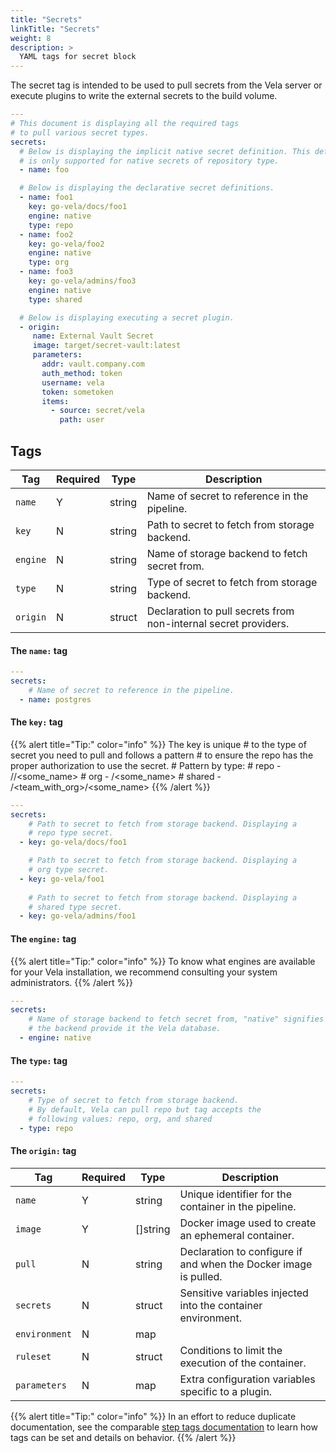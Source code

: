 ```yaml
---
title: "Secrets"
linkTitle: "Secrets"
weight: 8
description: >
  YAML tags for secret block
---
```


The secret tag is intended to be used to pull secrets from the Vela server or execute plugins to write the external secrets to the build volume.

```yaml
---
# This document is displaying all the required tags
# to pull various secret types. 
secrets: 
  # Below is displaying the implicit native secret definition. This definition 
  # is only supported for native secrets of repository type.
  - name: foo

  # Below is displaying the declarative secret definitions.
  - name: foo1
    key: go-vela/docs/foo1
    engine: native
    type: repo
  - name: foo2
    key: go-vela/foo2
    engine: native
    type: org
  - name: foo3
    key: go-vela/admins/foo3
    engine: native
    type: shared

  # Below is displaying executing a secret plugin.
  - origin:
     name: External Vault Secret
     image: target/secret-vault:latest
     parameters:
       addr: vault.company.com
       auth_method: token
       username: vela
       token: sometoken
       items:
         - source: secret/vela
           path: user    
```

## Tags

| Tag     | Required | Type   | Description                                                     |
|---------|----------|--------|-----------------------------------------------------------------|
| `name`  | Y        | string | Name of secret to reference in the pipeline.                    |
| `key`   | N        | string | Path to secret to fetch from storage backend.                   |
| `engine`| N        | string | Name of storage backend to fetch secret from.                   |
| `type`  | N        | string | Type of secret to fetch from storage backend.                   |
| `origin`| N        | struct | Declaration to pull secrets from non-internal secret providers. |

#### The `name:` tag

```yaml
---
secrets: 
    # Name of secret to reference in the pipeline.
  - name: postgres
```

#### The `key:` tag

{{% alert title="Tip:" color="info" %}}
The key is unique
    # to the type of secret you need to pull and follows a pattern
    # to ensure the repo has the proper authorization to use the secret.
    # Pattern by type:
    # repo    - <org>/<repo>/<some_name>
    # org     - <org>/<some_name>
    # shared  - <org>/<team_with_org>/<some_name>
{{% /alert %}}

```yaml
---
secrets: 
    # Path to secret to fetch from storage backend. Displaying a 
    # repo type secret. 
  - key: go-vela/docs/foo1

    # Path to secret to fetch from storage backend. Displaying a 
    # org type secret.
  - key: go-vela/foo1
  
    # Path to secret to fetch from storage backend. Displaying a 
    # shared type secret.
  - key: go-vela/admins/foo1  
```

#### The `engine:` tag

{{% alert title="Tip:" color="info" %}}
To know what engines are available for your Vela installation, we recommend consulting your system administrators.
{{% /alert %}}

```yaml
---
secrets: 
    # Name of storage backend to fetch secret from, "native" signifies
    # the backend provide it the Vela database. 
  - engine: native
```

#### The `type:` tag

```yaml
---
secrets: 
    # Type of secret to fetch from storage backend.
    # By default, Vela can pull repo but tag accepts the 
    # following values: repo, org, and shared
  - type: repo
```

#### The `origin:` tag

| Tag           | Required | Type            | Description                                                      |
|---------------|----------|-----------------|------------------------------------------------------------------|
| `name`        | Y        | string          | Unique identifier for the container in the pipeline.             |
| `image`       | Y        | []string        | Docker image used to create an ephemeral container.                 |
| `pull`        | N        | string          | Declaration to configure if and when the Docker image is pulled. |
| `secrets`     | N        | struct          | Sensitive variables injected into the container environment.     |
| `environment` | N        | map || []string | Variables to inject into the container environment.              |
| `ruleset`     | N        | struct          | Conditions to limit the execution of the container.              |
| `parameters`  | N        | map             | Extra configuration variables specific to a plugin.              |

{{% alert title="Tip:" color="info" %}}
In an effort to reduce duplicate documentation, see the comparable [step tags documentation](/docs/reference/yaml/steps/#tags) to learn how tags can be set and details on behavior.
{{% /alert %}}
